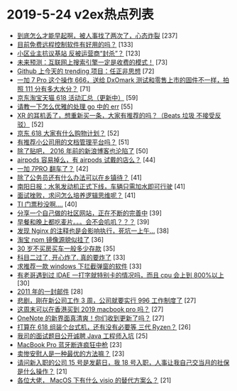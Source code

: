 # 2019-5-24 v2ex热点列表

+ [到底怎么才能早起啊，被人事找了两次了，心态炸裂](https://www.v2ex.com/t/567212#reply237) [237]
+ [目前免费远程控制软件有好用的吗？](https://www.v2ex.com/t/567221#reply133) [133]
+ [小区业主抗议基站 反被运营商“封杀”？](https://www.v2ex.com/t/567193#reply123) [123]
+ [未来预测：互联网上搜索引擎一定是收费的模式！](https://www.v2ex.com/t/567216#reply73) [73]
+ [Github 上今天的 trending 项目：任正非思想](https://www.v2ex.com/t/567293#reply72) [72]
+ [一加 7 Pro 这个操作 666，送给 DxOmark 测试和零售上市的固件不一样，拍照 111 分有多大水分？](https://www.v2ex.com/t/567152#reply71) [71]
+ [京东淘宝天猫 618 活动汇总（更新中）](https://www.v2ex.com/t/567222#reply59) [59]
+ [请教一下怎么优雅的处理 go 中的 err](https://www.v2ex.com/t/567155#reply55) [55]
+ [XR 的耳机丢了，想重新买一条，大家有推荐的吗？（Beats 垃圾 不接受反驳）](https://www.v2ex.com/t/567158#reply52) [52]
+ [京东 618 大家有什么购物计划？](https://www.v2ex.com/t/567287#reply52) [52]
+ [有推荐小公司用的文档管理平台吗？](https://www.v2ex.com/t/567173#reply51) [51]
+ [除了贴吧， 2016 年前的新浪博客也沦陷了](https://www.v2ex.com/t/567324#reply50) [50]
+ [airpods 容易掉么，有 airpods 试戴的店么？](https://www.v2ex.com/t/567259#reply44) [44]
+ [一加 7PRO 翻车了？](https://www.v2ex.com/t/567165#reply42) [42]
+ [除了公务员还有什么办法可以在乡镇待？](https://www.v2ex.com/t/567251#reply41) [41]
+ [南阳日报：水氢发动机正式下线，车辆只需加水即可行驶](https://www.v2ex.com/t/567264#reply41) [41]
+ [面试挫败，求问怎么培养逻辑思维呢？](https://www.v2ex.com/t/567278#reply41) [41]
+ [TI 门票秒没啊....](https://www.v2ex.com/t/567262#reply40) [40]
+ [分享一个自己做的社区网站，正在不断的完善中](https://www.v2ex.com/t/567325#reply39) [39]
+ [早餐和晚上都吃麦片。。。会不会叽叽？？？](https://www.v2ex.com/t/567232#reply39) [39]
+ [发现 Nginx 的注释也是会影响执行，死坑一上午...](https://www.v2ex.com/t/567235#reply38) [38]
+ [淘宝 npm 镜像源貌似挂了](https://www.v2ex.com/t/567204#reply36) [36]
+ [30 岁不买房买车一般多少存款](https://www.v2ex.com/t/567353#reply35) [35]
+ [科目二过了, 开心炸了. 真的要炸了](https://www.v2ex.com/t/567373#reply33) [33]
+ [求推荐一款 windows 下拦截弹窗的软件](https://www.v2ex.com/t/567150#reply33) [33]
+ [有老哥遇到过 IDAE 一打字就特别卡的情况吗，而且 cpu 会上到 800%以上](https://www.v2ex.com/t/567205#reply30) [30]
+ [2011 年的一封邮件](https://www.v2ex.com/t/567243#reply28) [28]
+ [悲剧，刚在新公司工作 3 周，公司就要实行 996 工作制度了](https://www.v2ex.com/t/567320#reply27) [27]
+ [这周末可以在香港买到 2019 macbook pro 吗？](https://www.v2ex.com/t/567162#reply27) [27]
+ [OneNote 的新界面真清爽！你们收到更新了吗？](https://www.v2ex.com/t/567422#reply27) [27]
+ [打算在 618 组装个台式机，还有没有必要等 三代 Ryzen？](https://www.v2ex.com/t/567198#reply26) [26]
+ [我司的面试题目公开诚聘 Java 工程师入坑](https://www.v2ex.com/t/567253#reply25) [25]
+ [MacBook Pro 蓝牙断连疯狂中枪](https://www.v2ex.com/t/567339#reply23) [23]
+ [卖惨安慰人是一种最优的方法嘛？](https://www.v2ex.com/t/567169#reply23) [23]
+ [请问新入职的公司 15 号是发薪日，我 18 号入职，人事让我自己交当月的社保是什么操作？](https://www.v2ex.com/t/567330#reply21) [21]
+ [各位大佬， MacOS 下有什么 visio 的替代方案么？](https://www.v2ex.com/t/567343#reply21) [21]
